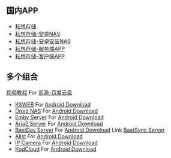 ## 国内APP
- [耘想存储](https://www.tilldream.com)
- [耘想存储-安卓NAS](https://tilldream.com/portal.php?mod=view&aid=96)
- [耘想存储-安卓安装NAS](https://www.tilldream.com/forum.php?mod=viewthread&tid=390)
- [耘想存储-服务端APP](http://td.yangsixuan.cn:17689/download/andrnas/AndrNAS.apk)
- [耘想存储-客户端APP](https://link.yun.tilldream.com/)

## 多个组合
[视频教程](https://www.bilibili.com/video/BV1sd4y1w75r) For [资源-百度云盘](http://pan.baidu.com/s/1aLvfUJfw-Ph4vjkfK7-Bzg?pwd=xont)

- [KSWEB](https://www.kslabs.ru/) For [Android Download](https://www.kslabs.ru/content/KSWEB-3.988_arm.apk)
- [Droid NAS](https://droid-nas.soft112.com/) For [Android Download](https://m.apkpure.com/droid-nas/com.codesector.droidnas/download/1.1)
- [Emby Server](https://emby.media/download.html) For [Android Download](https://emby.media/server-android.html)
- [Aria2 Server](https://aria2.github.io) For [Android Download](https://github.com/aria2/aria2/releases/download/release-1.36.0/aria2-1.36.0-aarch64-linux-android-build1.zip)
- [BastDav Server](https://bestdav.com/) For [Android Download](https://bestdav.com/download.htm) Link [BastSync Server](https://www.risefly.com/fsedwld.htm)
- [Alist](https://alist.nn.ci/) For [Android Download](https://github.com/alist-org/alist/releases)
- [IP Camera](https://play.google.com/store/apps/details?id=net.biyee.onvifer) For [Android Download](https://play.google.com/store/apps/details?id=com.rcreations.WebCamViewerPaid)
- [KodCloud](https://kodcloud.com/download/) For [Android Download](https://static.kodcloud.com/update/client/app/kodbox/app-kod-release.apk)
